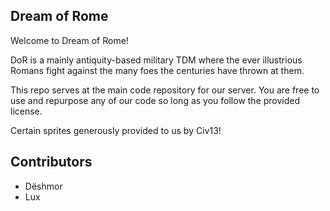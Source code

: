 ## Dream of Rome

Welcome to Dream of Rome!

DoR is a mainly antiquity-based military TDM where the ever illustrious Romans fight against the many foes the centuries have thrown at them.

This repo serves at the main code repository for our server. You are free to use and repurpose any of our code so long as you follow the provided license.

Certain sprites generously provided to us by Civ13!

## Contributors

- Dëshmor
- Lux
